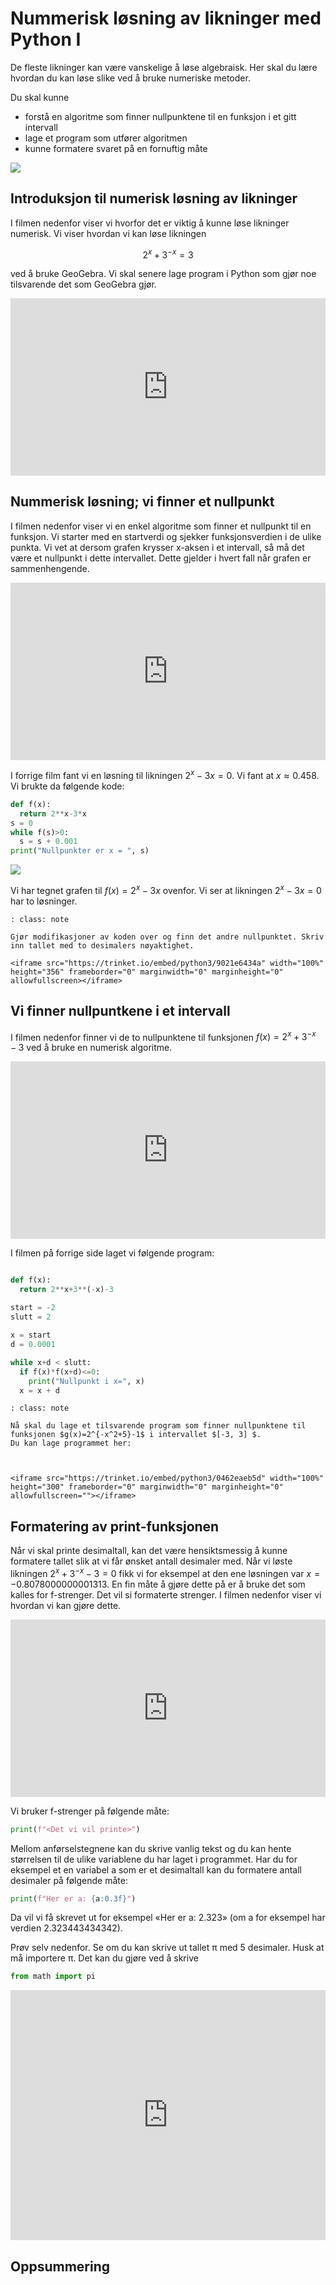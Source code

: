 # Nummerisk løsning av likninger med Python I

De fleste likninger kan være vanskelige å løse algebraisk. Her skal du lære hvordan du kan løse slike ved å bruke numeriske metoder. 

Du skal kunne 

* forstå en algoritme som finner nullpunktene til en funksjon i et gitt intervall
* lage et program som utfører algoritmen
* kunne formatere svaret på en fornuftig måte

![](/bilder/nullpunkt-num.png)

## Introduksjon til numerisk løsning av likninger

I filmen nedenfor viser vi hvorfor det er viktig å kunne løse likninger numerisk. Vi viser hvordan vi kan løse likningen 

$$ 2^x + 3^{-x}=3$$

ved å bruke GeoGebra. Vi skal senere lage program i Python som gjør noe tilsvarende det som GeoGebra gjør.

<div style="padding:56.25% 0 0 0;position:relative;"><iframe src="https://player.vimeo.com/video/484465523?h=1b5aae633b&title=0&byline=0&portrait=0" style="position:absolute;top:0;left:0;width:100%;height:100%;" frameborder="0" allow="autoplay; fullscreen; picture-in-picture" allowfullscreen></iframe></div><script src="https://player.vimeo.com/api/player.js"></script>

## Nummerisk løsning; vi finner et nullpunkt

I filmen nedenfor viser vi en enkel algoritme som finner et nullpunkt til en funksjon. Vi starter med en startverdi og sjekker funksjonsverdien i de ulike punkta. Vi vet at dersom grafen krysser x-aksen i et intervall, så må det være et nullpunkt i dette intervallet. Dette gjelder i hvert fall når grafen er sammenhengende. 

<div style="padding:56.25% 0 0 0;position:relative;"><iframe src="https://player.vimeo.com/video/484373483?h=790e1d7f6f&title=0&byline=0&portrait=0" style="position:absolute;top:0;left:0;width:100%;height:100%;" frameborder="0" allow="autoplay; fullscreen; picture-in-picture" allowfullscreen></iframe></div><script src="https://player.vimeo.com/api/player.js"></script>

I forrige film fant vi en løsning til likningen $2^x-3x=0$. Vi fant at $x\approx 0.458$. Vi brukte da følgende kode:

```python
def f(x):
  return 2**x-3*x
s = 0
while f(s)>0:
  s = s + 0.001
print("Nullpunkter er x = ", s)
```

![](/bilder/trinket_plot1.png)

Vi har tegnet grafen til $f(x)=2^x-3x$ ovenfor. Vi ser at likningen $2^x-3x=0$ har to løsninger. 

```{admonition} Oppgave 1
: class: note

Gjør modifikasjoner av koden over og finn det andre nullpunktet. Skriv inn tallet med to desimalers nøyaktighet. 

<iframe src="https://trinket.io/embed/python3/9021e6434a" width="100%" height="356" frameborder="0" marginwidth="0" marginheight="0" allowfullscreen></iframe>

```

## Vi finner nullpuntkene i et intervall

I filmen nedenfor finner vi de to nullpunktene til funksjonen $f(x)=2^x+3^{-x}-3$ ved å bruke en numerisk algoritme. 

<div style="padding:56.25% 0 0 0;position:relative;"><iframe src="https://player.vimeo.com/video/484526773?h=5d23b65641&title=0&byline=0&portrait=0" style="position:absolute;top:0;left:0;width:100%;height:100%;" frameborder="0" allow="autoplay; fullscreen; picture-in-picture" allowfullscreen></iframe></div><script src="https://player.vimeo.com/api/player.js"></script>

I filmen på forrige side laget vi følgende program: 

```python

def f(x):
  return 2**x+3**(-x)-3
  
start = -2
slutt = 2

x = start
d = 0.0001

while x+d < slutt:
  if f(x)*f(x+d)<=0:
    print("Nullpunkt i x=", x)
  x = x + d

```
```{admonition} Oppgave 2
: class: note

Nå skal du lage et tilsvarende program som finner nullpunktene til funksjonen $g(x)=2^{-x^2+5}-1$ i intervallet $[-3, 3] $. 
Du kan lage programmet her: 



<iframe src="https://trinket.io/embed/python3/0462eaeb5d" width="100%" height="300" frameborder="0" marginwidth="0" marginheight="0" allowfullscreen=""></iframe>

```

## Formatering av print-funksjonen

Når vi skal printe desimaltall, kan det være hensiktsmessig å kunne formatere tallet slik at vi får ønsket antall desimaler med. Når vi løste likningen $2^x+3^{-x}-3=0$  fikk vi for eksempel at den ene løsningen var $x=-0.8078000000001313$. En fin måte å gjøre dette på er å bruke det som kalles for f-strenger. Det vil si formaterte strenger. I filmen nedenfor viser vi hvordan vi kan gjøre dette. 


<div style="padding:56.31% 0 0 0;position:relative;"><iframe src="https://player.vimeo.com/video/484789057?h=895609d8cd&title=0&byline=0&portrait=0" style="position:absolute;top:0;left:0;width:100%;height:100%;" frameborder="0" allow="autoplay; fullscreen; picture-in-picture" allowfullscreen></iframe></div><script src="https://player.vimeo.com/api/player.js"></script>

Vi bruker f-strenger på følgende måte: 

```python
print(f"<Det vi vil printe>")
```
Mellom anførselstegnene kan du skrive vanlig tekst og du kan hente størrelsen til de ulike variablene du har laget i programmet. Har du for eksempel et en variabel a som er et desimaltall kan du formatere antall desimaler på følgende måte: 

```python
print(f"Her er a: {a:0.3f}")
```

Da vil vi få skrevet ut for eksempel «Her er a: 2.323» (om a for eksempel har verdien 2.323443434342). 

Prøv selv nedenfor. Se om du kan skrive ut tallet π med 5 desimaler. Husk at må importere π. Det kan du gjøre ved å skrive

```python
from math import pi
```

<iframe src="https://trinket.io/embed/python3/4cdd795fa2" width="100%" height="400" frameborder="0" marginwidth="0" marginheight="0" allowfullscreen=""></iframe>

## Oppsummering


